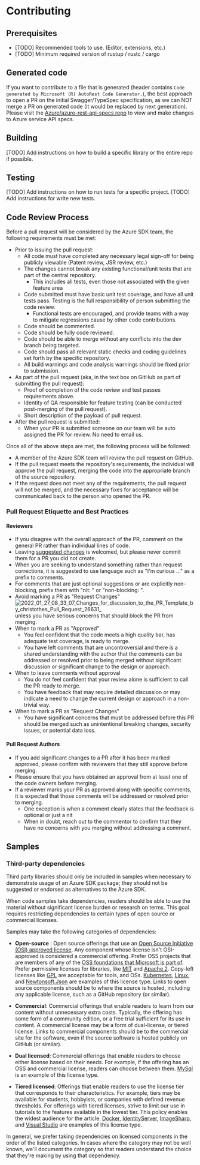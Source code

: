 # Contributing

## Prerequisites

- [TODO] Recommended tools to use. (Editor, extensions, etc.)
- [TODO] Minimum required version of rustup / rustc / cargo

## Generated code

If you want to contribute to a file that is generated (header contains `Code generated by Microsoft (R) AutoRest Code Generator.`), the best approach to open a PR on the initial Swagger/TypeSpec specification, as we can NOT merge a PR on generated code (it would be replaced by next generation). Please visit the [Azure/azure-rest-api-specs repo](https://github.com/Azure/azure-rest-api-specs/) to view and make changes to Azure service API specs.

## Building

[TODO] Add instructions on how to build a specific library or the entire repo if possible.

## Testing

[TODO] Add instructions on how to run tests for a specific project.
[TODO] Add instructions for write new tests.

## Code Review Process

Before a pull request will be considered by the Azure SDK team, the following requirements must be met:

- Prior to issuing the pull request:
  - All code must have completed any necessary legal sign-off for being publicly viewable (Patent review, JSR review, etc.)
  - The changes cannot break any existing functional/unit tests that are part of the central repository.
    - This includes all tests, even those not associated with the given feature area
  - Code submitted must have basic unit test coverage, and have all unit tests pass. Testing is the full responsibility of person submitting the code review.
    - Functional tests are encouraged, and provide teams with a way to mitigate regressions cause by other code contributions.
  - Code should be commented.
  - Code should be fully code reviewed.
  - Code should be able to merge without any conflicts into the dev branch being targeted.
  - Code should pass all relevant static checks and coding guidelines set forth by the specific repository.
  - All build warnings and code analysis warnings should be fixed prior to submission.
- As part of the pull request (aka, in the text box on GitHub as part of submitting the pull request):
  - Proof of completion of the code review and test passes requirements above.
  - Identity of QA responsible for feature testing (can be conducted post-merging of the pull request).
  - Short description of the payload of pull request.
- After the pull request is submitted:
  - When your PR is submitted someone on our team will be auto assigned the PR for review. No need to email us.

Once all of the above steps are met, the following process will be followed:

- A member of the Azure SDK team will review the pull request on GitHub.
- If the pull request meets the repository's requirements, the individual will approve the pull request, merging the code into the appropriate branch of the source repository.
- If the request does not meet any of the requirements, the pull request will not be merged, and the necessary fixes for acceptance will be communicated back to the person who opened the PR.

### Pull Request Etiquette and Best Practices

#### Reviewers

- If you disagree with the overall approach of the PR, comment on the general PR rather than individual lines of code.
- Leaving [suggested changes](https://docs.github.com/pull-requests/collaborating-with-pull-requests/reviewing-changes-in-pull-requests/commenting-on-a-pull-request#adding-line-comments-to-a-pull-request) is welcomed, but please never commit them for a PR you did not create.
- When you are seeking to understand something rather than request corrections, it is suggested to use language such as "I'm curious ..." as a prefix to comments.
- For comments that are just optional suggestions or are explicitly non-blocking, prefix them with "nit: " or "non-blocking: ".
- Avoid marking a PR as "Request Changes" ![2022_01_27_08_33_07_Changes_for_discussion_to_the_PR_Template_by_christothes_Pull_Request_26631_](https://user-images.githubusercontent.com/1279263/151379844-b9babb22-b0fe-4b9c-b749-eb7488a38d84.png) unless you have serious concerns that should block the PR from merging.
- When to mark a PR as "Approved"
  - You feel confident that the code meets a high quality bar, has adequate test coverage, is ready to merge.
  - You have left comments that are uncontroversial and there is a shared understanding with the author that the comments can be addressed or resolved prior to being merged without significant discussion or significant change to the design or approach.
- When to leave comments without approval
  - You do not feel confident that your review alone is sufficient to call the PR ready to merge.
  - You have feedback that may require detailed discussion or may indicate a need to change the current design or approach in a non-trivial way.
- When to mark a PR as "Request Changes"
  - You have significant concerns that must be addressed before this PR should be merged such as unintentional breaking changes, security issues, or potential data loss.

#### Pull Request Authors

- If you add significant changes to a PR after it has been marked approved, please confirm with reviewers that they still approve before merging.
- Please ensure that you have obtained an approval from at least one of the code owners before merging.
- If a reviewer marks your PR as approved along with specific comments, it is expected that those comments will be addressed or resolved prior to merging.
  - One exception is when a comment clearly states that the feedback is optional or just a nit
  - When in doubt, reach out to the commentor to confirm that they have no concerns with you merging without addressing a comment.

## Samples

### Third-party dependencies

Third party libraries should only be included in samples when necessary to demonstrate usage of an Azure SDK package; they should not be suggested or endorsed as alternatives to the Azure SDK.

When code samples take dependencies, readers should be able to use the material without significant license burden or research on terms. This goal requires restricting dependencies to certain types of open source or commercial licenses.

Samples may take the following categories of dependencies:

- **Open-source** : Open source offerings that use an [Open Source Initiative (OSI) approved license](https://opensource.org/licenses). Any component whose license isn't OSI-approved is considered a commercial offering. Prefer OSS projects that are members of any of the [OSS foundations that Microsoft is part of](https://opensource.microsoft.com/ecosystem/). Prefer permissive licenses for libraries, like [MIT](https://opensource.org/licenses/MIT) and [Apache 2](https://opensource.org/licenses/Apache-2.0). Copy-left licenses like [GPL](https://opensource.org/licenses/gpl-license) are acceptable for tools, and OSs. [Kubernetes](https://github.com/kubernetes/kubernetes), [Linux](https://github.com/torvalds/linux), and [Newtonsoft.Json](https://github.com/JamesNK/Newtonsoft.Json) are examples of this license type. Links to open source components should be to where the source is hosted, including any applicable license, such as a GitHub repository (or similar).

- **Commercial**: Commercial offerings that enable readers to learn from our content without unnecessary extra costs. Typically, the offering has some form of a community edition, or a free trial sufficient for its use in content. A commercial license may be a form of dual-license, or tiered license. Links to commercial components should be to the commercial site for the software, even if the source software is hosted publicly on GitHub (or similar).

- **Dual licensed**: Commercial offerings that enable readers to choose either license based on their needs. For example, if the offering has an OSS and commercial license, readers can  choose between them. [MySql](https://github.com/mysql/mysql-server) is an example of this license type.

- **Tiered licensed**: Offerings that enable readers to use the license tier that corresponds to their characteristics. For example, tiers may be available for students, hobbyists, or companies with defined revenue  thresholds. For offerings with tiered licenses, strive to limit our use in tutorials to the features available in the lowest tier. This policy enables the widest audience for the article. [Docker](https://www.docker.com/), [IdentityServer](https://duendesoftware.com/products/identityserver), [ImageSharp](https://sixlabors.com/products/imagesharp/), and [Visual Studio](https://visualstudio.com) are examples of this license type.

In general, we prefer taking dependencies on licensed components in the order of the listed categories. In cases where the category may not be well known, we'll document the category so that readers understand the choice that they're making by using that dependency.
